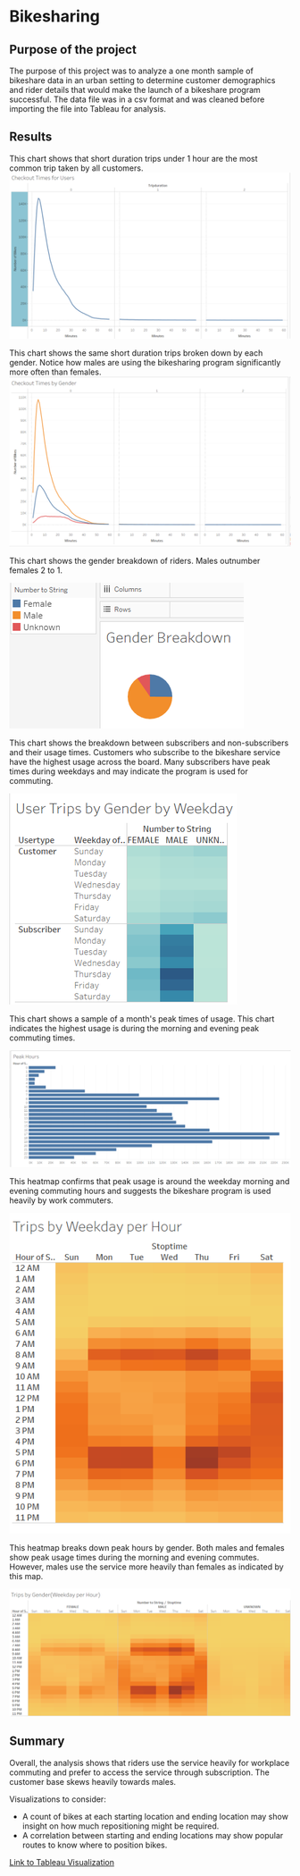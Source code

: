 # Bikesharing

## Purpose of the project
The purpose of this project was to analyze a one month sample of bikeshare data in an urban setting to determine customer demographics and rider details that would make the launch of a bikeshare program successful.  The data file was in a csv format and was cleaned before importing the file into Tableau for analysis.

## Results
This chart shows that short duration trips under 1 hour are the most common trip taken by all customers.
![Checkout Times for Users](/images/Checkout_Times_for_Users.PNG)

This chart shows the same short duration trips broken down by each gender.  Notice how males are using the bikesharing program significantly more often than females.
![Checkout Times by Gender](/images/Checkout_Times_by_Gender.PNG)

This chart shows the gender breakdown of riders.  Males outnumber females 2 to 1.

![Gender Breakdown](/images/Module_Gender.PNG)

This chart shows the breakdown between subscribers and non-subscribers and their usage times.  Customers who subscribe to the bikeshare service have the highest usage across the board.  Many subscribers have peak times during weekdays and may indicate the program is used for commuting.

![User Trips by Gender by Weekday](/images/User_Trips_by_Gender_by_Weekday.PNG)

This chart shows a sample of a month's peak times of usage.  This chart indicates the highest usage is during the morning and evening peak commuting times.

![Peak Hours](/images/Module_Peak_Hours.PNG)

This heatmap confirms that peak usage is around the weekday morning and evening commuting hours and suggests the bikeshare program is used heavily by work commuters.

![Trips by Weekday per Hour](/images/Trips_by_Weekday_per_Hour.PNG)


This heatmap breaks down peak hours by gender.  Both males and females show peak usage times during the morning and evening commutes.  However, males use the service more heavily than females as indicated by this map.

![Trips by Gender Weekday per Hour](/images/Trips_by_Gender_Weekday_per_Hour.PNG)





## Summary
Overall, the analysis shows that riders use the service heavily for workplace commuting and prefer to access the service through subscription.  The customer base skews heavily towards males.

Visualizations to consider:
* A count of bikes at each starting location and ending location may show insight on how much repositioning might be required.
* A correlation between starting and ending locations may show popular routes to know where to position bikes.

[Link to Tableau Visualization](https://public.tableau.com/app/profile/robin8031/viz/Module14ChallengeStory_16397146282200/BikeTripAnalysis)
